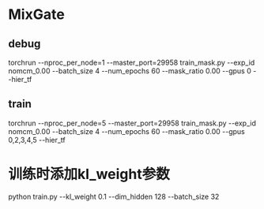 # MixGate
## debug
torchrun --nproc_per_node=1 --master_port=29958 train_mask.py     --exp_id nomcm_0.00     --batch_size 4     --num_epochs 60     --mask_ratio 0.00     --gpus 0    --hier_tf
## train
torchrun --nproc_per_node=5 --master_port=29958 train_mask.py     --exp_id nomcm_0.00     --batch_size 4     --num_epochs 60     --mask_ratio 0.00     --gpus 0,2,3,4,5    --hier_tf

# 训练时添加kl_weight参数
python train.py --kl_weight 0.1 --dim_hidden 128 --batch_size 32
